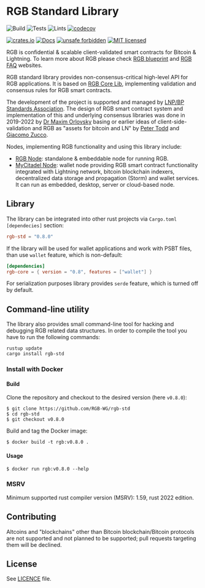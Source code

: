 # RGB Standard Library

![Build](https://github.com/RGB-WG/rgb-std/workflows/Build/badge.svg)
![Tests](https://github.com/RGB-WG/rgb-std/workflows/Tests/badge.svg)
![Lints](https://github.com/RGB-WG/rgb-std/workflows/Lints/badge.svg)
[![codecov](https://codecov.io/gh/RGB-WG/rgb-std/branch/master/graph/badge.svg)](https://codecov.io/gh/RGB-WG/rgb-std)

[![crates.io](https://img.shields.io/crates/v/rgb-std)](https://crates.io/crates/rgb-std)
[![Docs](https://docs.rs/rgb-std/badge.svg)](https://docs.rs/rgb-std)
[![unsafe forbidden](https://img.shields.io/badge/unsafe-forbidden-success.svg)](https://github.com/rust-secure-code/safety-dance/)
[![MIT licensed](https://img.shields.io/badge/license-MIT-blue.svg)](./LICENSE)

RGB is confidential & scalable client-validated smart contracts for Bitcoin &
Lightning. To learn more about RGB please check [RGB blueprint][Blueprint] and
[RGB FAQ][FAQ] websites.

RGB standard library provides non-consensus-critical high-level API for RGB
applications. It is based on [RGB Core Lib][Core], implementing validation and
consensus rules for RGB smart contracts.

The development of the project is supported and managed by [LNP/BP Standards
Association][Association]. The design of RGB smart contract system and
implementation of this and underlying consensus libraries was done in 2019-2022
by [Dr Maxim Orlovsky][Max] basing or earlier ideas of client-side-validation
and RGB as "assets for bitcoin and LN" by [Peter Todd][Todd] and
[Giacomo Zucco][Zucco].

Nodes, implementing RGB functionality and using this library include:
* [RGB Node][RGB Node]: standalone & embeddable node for running RGB.
* [MyCitadel Node][MyCitadel Node]: wallet node providing RGB smart contract
  functionality integrated with Lightning network, bitcoin blockchain indexers,
  decentralized data storage and propagation (Storm) and wallet services. It can
  run as embedded, desktop, server or cloud-based node.

## Library

The library can be integrated into other rust projects via `Cargo.toml`
`[dependecies]` section:

```toml
rgb-std = "0.8.0"
```

If the library will be used for wallet applications and work with PSBT files,
than use `wallet` feature, which is non-default:

```toml
[dependencies]
rgb-core = { version = "0.8", features = ["wallet"] }
```

For serialization purposes library provides `serde` feature, which is turned off
by default.

## Command-line utility

The library also provides small command-line tool for hacking and debugging RGB
related data structures. In order to compile the tool you have to run the
following commands:

```console
rustup update
cargo install rgb-std
```

### Install with Docker

#### Build

Clone the repository and checkout to the desired version (here `v0.8.0`):

```console
$ git clone https://github.com/RGB-WG/rgb-std
$ cd rgb-std
$ git checkout v0.8.0
```

Build and tag the Docker image:

```console
$ docker build -t rgb:v0.8.0 .
```

#### Usage

```console
$ docker run rgb:v0.8.0 --help
```

### MSRV

Minimum supported rust compiler version (MSRV): 1.59, rust 2022 edition.

## Contributing

Altcoins and "blockchains" other than Bitcoin blockchain/Bitcoin protocols are
not supported and not planned to be supported; pull requests targeting them will
be declined.

## License

See [LICENCE](LICENSE) file.


[LNPBPs]: https://github.com/LNP-BP/LNPBPs
[Association]: https://lnp-bp.org
[Blueprint]: https://rgb.network
[FAQ]: https://rgbfaq.com
[Foundation]: https://github.com/LNP-BP/client_side_validation
[Core]: https://github.com/RGB-WG/rgb-core
[RGB Node]: https://github.com/RGB-WG/rgb-node
[MyCitadel Node]: https://github.com/MyCitadel/mycitadel-node
[Max]: https://github.com/dr-orlovsky
[Todd]: https://petertodd.org/
[Zucco]: https://giacomozucco.com/
